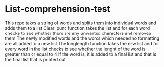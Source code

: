 # List-comprehension-test
This repo takes a string of words and splits them into individual words and adds them to a list
Clear_punc function takes the list and for each word checks to see whether there are any unwanted characters and removes them
The newly modified words and the words which needed no formatting are all added to a new list
The longlength function takes the new list and for every word in the list checks to see whether the lenght of the word is greater than or equal to 4
If the word is, it is added to a final list and that is the final list that is printed out
